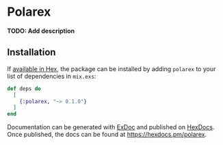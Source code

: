 # Polarex

**TODO: Add description**

## Installation

If [available in Hex](https://hex.pm/docs/publish), the package can be installed
by adding `polarex` to your list of dependencies in `mix.exs`:

```elixir
def deps do
  [
    {:polarex, "~> 0.1.0"}
  ]
end
```

Documentation can be generated with [ExDoc](https://github.com/elixir-lang/ex_doc)
and published on [HexDocs](https://hexdocs.pm). Once published, the docs can
be found at <https://hexdocs.pm/polarex>.


